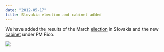 ```yaml
---
date: "2012-05-17"
title: Slovakia election and cabinet added
---
```


We have added the results of the March [election]( http://dev.parlgov.org/data/svk/election-parliament/2012-03-10/) in Slovakia and the new [cabinet]( http://dev.parlgov.org/data/svk/cabinet-party/2012-04-04/) under PM Fico.

![](/images/parliament-sweden.jpg)
